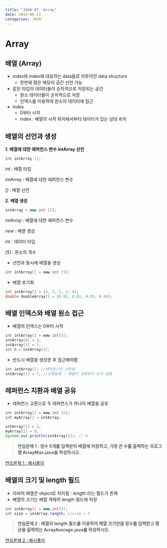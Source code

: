 ```yaml
---
title: "JAVA 07. Array"
date: 2019-06-21
categories: JAVA
---
```


# Array

## 배열 (Array)

* index와 index에 대응하는 data들로 이루어진 data structure
  * 한번에 많은 메모리 공간 선언 가능
* 같은 타입의 데이터들이 순차적으로 저장되는 공간
  * 원소 데이터들이 순차적으로 저장
  * 인덱스를 이용하여 원소의 데이터에 접근
* index
  * 0부터 시작
  * index : 배열의 시작 위치에서부터 데이터가 있는 상대 위치
 
## 배열의 선언과 생성

**1. 배열에 대한 레퍼런스 변수 intArray 선언**

  ~~~java
  int intArray [];
  ~~~

  *int* : 배열 타입

  *intArray* : 배열에 대한 레퍼런스 변수

  *[]* : 배열 선언



**2. 배열 생성**

  ~~~java
  intArray = new int [5];
  ~~~

  *intArray* : 배열에 대한 레퍼런스 변수

  *new* : 배열 생성

  *int* : 데이터 타입

  *[5]* : 원소의 개수


* 선언과 동시에 배열을 생성

~~~java
int intArray[] = new int [5];
~~~

* 배열 초기화

~~~java
int intArray[] = {4, 3, 2, 1, 0};
double doubleArray[] = {0.01, 0.02, 0.03, 0.04};
~~~


## 배열 인덱스와 배열 원소 접근

* 배열의 인덱스는 0부터 시작

~~~java
int intArray[] = new int[5]; 
intArray[0] = 3;
intArray[3] = 7;
int n = intArray[3];
~~~

* 반드시 배열을 생성한 후 접근해야함
~~~java
int intArray[]; //레퍼런스만 선언됨
intArray[1] = 7; //오류발생 : 배열이 생성되어 있지 않음
~~~

## 레퍼런스 치환과 배열 공유

* 레퍼런스 교환으로 두 레퍼런스가 하나의 배열을 공유
~~~java
int intArray[] = new int [5];
int myArray[] = intArray;

intArray[1] = 2;
myArray[1] = 6;
System.out.println(intArray[1]); // 6
~~~


> **연습문제 1 : 양수 5개를 입력받아 배열에 저장하고, 가장 큰 수를 출력하는 프로그램 ArrayMax.java을 작성하시오.**

[연습문제 1 : 예시풀이](https://github.com/DetegiCE/JavaStudy/blob/master/chapter3/ArrayMax.java)


## 배열의 크기 및 length 필드

* 자바의 배열은 object로 처리됨 : length 라는 필드가 존재
* 배열의 크기는 배열 객체의 length 필드에 저장

~~~java
int intArray[] = new int[5];
int size = intArray.length; //size = 5
~~~

> **연습문제 2 : 배열의 length 필드를 이용하여 배열 크기만큼 정수를 입력받고 평균을 출력하는 ArrayAverage.java를 작성하시오.**

[연습문제 2 : 예시풀이](https://github.com/DetegiCE/JavaStudy/blob/master/chapter3/ArrayAverage.java)
